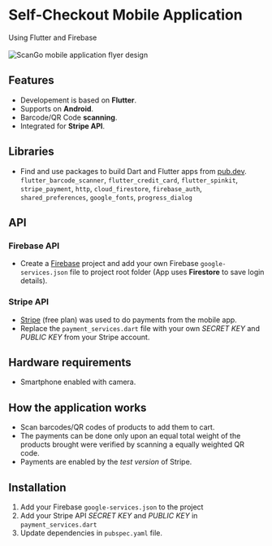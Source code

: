 # Self-Checkout Mobile Application 
Using Flutter and Firebase <br><br>
![ScanGo mobile application flyer design](https://github.com/sunalii/Self-Checkout-Mobile-App/blob/master/assets/ScanGo%20Flyer.png)

## Features
- Developement is based on **Flutter**.
- Supports on **Android**.
- Barcode/QR Code **scanning**.
- Integrated for **Stripe API**.

## Libraries
- Find and use packages to build Dart and Flutter apps from [pub.dev](https://pub.dev/). <br>
 ```flutter_barcode_scanner```, ```flutter_credit_card```, ```flutter_spinkit```, ```stripe_payment```, ```http```, ```cloud_firestore```, ```firebase_auth```, ```shared_preferences```, ```google_fonts```, ```progress_dialog```

## API
### Firebase API
- Create a [Firebase](https://firebase.google.com/) project and add your own Firebase  ```google-services.json``` file to project root folder (App uses **Firestore** to save login details).

### Stripe API
- [Stripe](https://stripe.com/) (free plan) was used to do payments from the mobile app.
- Replace the ```payment_services.dart``` file with your own *SECRET KEY* and *PUBLIC KEY* from your Stripe account.

## Hardware requirements
- Smartphone enabled with camera.

## How the application works
- Scan barcodes/QR codes of products to add them to cart.
- The payments can be done only upon an equal total weight of the products brought were verified by scanning a equally weighted QR code.
- Payments are enabled by the *test version* of Stripe.

## Installation
1. Add your Firebase ```google-services.json``` to the project
2. Add your Stripe API *SECRET KEY* and *PUBLIC KEY* in ```payment_services.dart``` 
3. Update dependencies in ```pubspec.yaml``` file.
